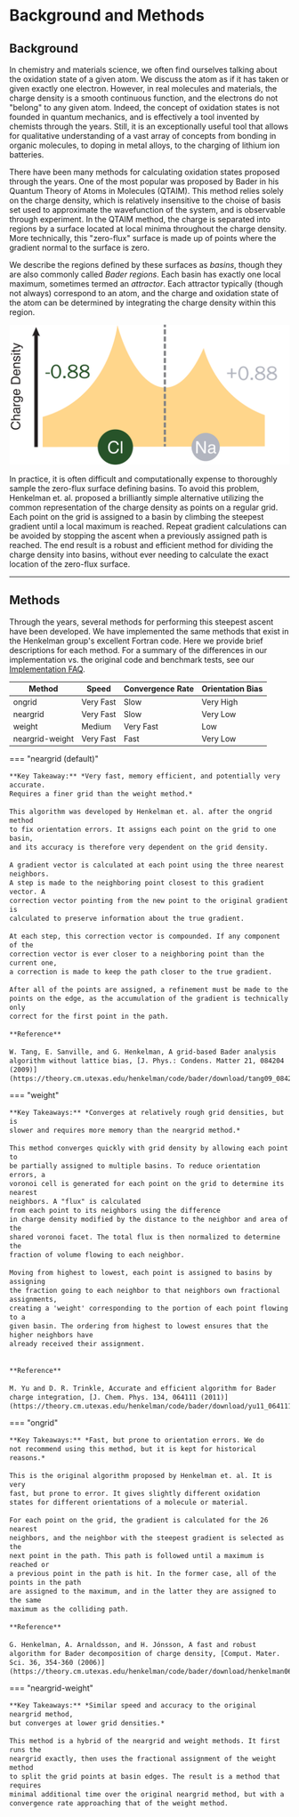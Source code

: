 # Background and Methods

## Background
In chemistry and materials science, we often find ourselves talking about the 
oxidation state of a given atom. We discuss the atom as if it has taken or given 
exactly one electron. However, in real molecules and materials, the charge density 
is a smooth continuous function, and the electrons do not "belong" to any given atom. 
Indeed, the concept of oxidation states is not founded in quantum mechanics, and 
is effectively a tool invented by chemists through the years. Still, it 
is an exceptionally useful tool that allows for qualitative understanding of a 
vast array of concepts from bonding in organic molecules, to doping in metal alloys, 
to the charging of lithium ion batteries.

There have been many methods for calculating oxidation states proposed through
the years. One of the most popular was proposed by Bader in his Quantum Theory 
of Atoms in Molecules (QTAIM). This method relies solely on the charge density,
which is relatively insensitive to the choise of basis set used to approximate 
the wavefunction of the system, and is observable through experiment. 
In the QTAIM method, the charge is separated 
into regions by a surface located at local minima throughout the charge density. 
More technically, this "zero-flux" surface is made up of points where the gradient 
normal to the surface is zero.

We describe the regions defined by these surfaces as *basins*, though they are 
also commonly called *Bader regions*. Each basin has exactly one local maximum, 
sometimes termed an *attractor*. Each attractor typically (though not always) 
correspond to an atom, and the charge and oxidation state of the atom can be determined 
by integrating the charge density within this region.

![bader_separation](images/bader_separation_wb.png)

In practice, it is often difficult and computationally expense to thoroughly 
sample the zero-flux surface defining basins. To avoid this problem, 
Henkelman et. al. proposed a brilliantly simple alternative utilizing the 
common representation of the charge density as points on a regular grid. 
Each point on the grid is assigned to a basin by climbing the 
steepest gradient until a local maximum is reached. Repeat gradient calculations 
can be avoided by stopping the ascent when a previously assigned path is reached. 
The end result is a robust and efficient method for dividing the charge density 
into basins, without ever needing to calculate the exact location of the zero-flux 
surface.

---

## Methods

Through the years, several methods for performing this steepest ascent have been
developed. We have implemented the same methods that exist in the Henkelman group's
excellent Fortran code. Here we provide brief descriptions for each method.
For a summary of the differences in our implementation vs. the original code
and benchmark tests, see our [Implementation FAQ](/baderkit/implementation).

| Method        | Speed   | Convergence Rate | Orientation Bias |
|---------------|---------|------------------|------------------|
|ongrid         |Very Fast|Slow              |Very High         |
|neargrid       |Very Fast|Slow              |Very Low          |
|weight         |Medium   |Very Fast         |Low               |
|neargrid-weight|Very Fast|Fast              |Very Low          |
    
=== "neargrid (default)"

    **Key Takeaway:** *Very fast, memory efficient, and potentially very accurate. 
    Requires a finer grid than the weight method.*
    
    This algorithm was developed by Henkelman et. al. after the ongrid method
    to fix orientation errors. It assigns each point on the grid to one basin,
    and its accuracy is therefore very dependent on the grid density.
    
    A gradient vector is calculated at each point using the three nearest neighbors. 
    A step is made to the neighboring point closest to this gradient vector. A
    correction vector pointing from the new point to the original gradient is
    calculated to preserve information about the true gradient.
    
    At each step, this correction vector is compounded. If any component of the 
    correction vector is ever closer to a neighboring point than the current one, 
    a correction is made to keep the path closer to the true gradient.
    
    After all of the points are assigned, a refinement must be made to the 
    points on the edge, as the accumulation of the gradient is technically only
    correct for the first point in the path.
    
    **Reference**
    
    W. Tang, E. Sanville, and G. Henkelman, A grid-based Bader analysis algorithm without lattice bias, [J. Phys.: Condens. Matter 21, 084204 (2009)](https://theory.cm.utexas.edu/henkelman/code/bader/download/tang09_084204.pdf)
    

=== "weight"
    
    **Key Takeaways:** *Converges at relatively rough grid densities, but is
    slower and requires more memory than the neargrid method.*
    
    This method converges quickly with grid density by allowing each point to
    be partially assigned to multiple basins. To reduce orientation errors, a
    voronoi cell is generated for each point on the grid to determine its nearest
    neighbors. A "flux" is calculated 
    from each point to its neighbors using the difference 
    in charge density modified by the distance to the neighbor and area of the 
    shared voronoi facet. The total flux is then normalized to determine the
    fraction of volume flowing to each neighbor.
    
    Moving from highest to lowest, each point is assigned to basins by assigning
    the fraction going to each neighbor to that neighbors own fractional assignments,
    creating a 'weight' corresponding to the portion of each point flowing to a
    given basin. The ordering from highest to lowest ensures that the higher neighbors have
    already received their assignment.
    
    
    **Reference**
    
    M. Yu and D. R. Trinkle, Accurate and efficient algorithm for Bader charge integration, [J. Chem. Phys. 134, 064111 (2011)](https://theory.cm.utexas.edu/henkelman/code/bader/download/yu11_064111.pdf)   

=== "ongrid"
    
    **Key Takeaways:** *Fast, but prone to orientation errors. We do
    not recommend using this method, but it is kept for historical reasons.*
    
    This is the original algorithm proposed by Henkelman et. al. It is very
    fast, but prone to error. It gives slightly different oxidation 
    states for different orientations of a molecule or material.
    
    For each point on the grid, the gradient is calculated for the 26 nearest 
    neighbors, and the neighbor with the steepest gradient is selected as the 
    next point in the path. This path is followed until a maximum is reached or
    a previous point in the path is hit. In the former case, all of the points in the path
    are assigned to the maximum, and in the latter they are assigned to the same
    maximum as the colliding path.
    
    **Reference**
    
    G. Henkelman, A. Arnaldsson, and H. Jónsson, A fast and robust algorithm for Bader decomposition of charge density, [Comput. Mater. Sci. 36, 354-360 (2006)](https://theory.cm.utexas.edu/henkelman/code/bader/download/henkelman06_354.pdf)

=== "neargrid-weight"

    **Key Takeaways:** *Similar speed and accuracy to the original neargrid method,
    but converges at lower grid densities.*
    
    This method is a hybrid of the neargrid and weight methods. It first runs the
    neargrid exactly, then uses the fractional assignment of the weight method
    to split the grid points at basin edges. The result is a method that requires
    minimal additional time over the original neargrid method, but with a
    convergence rate approaching that of the weight method.
    
    